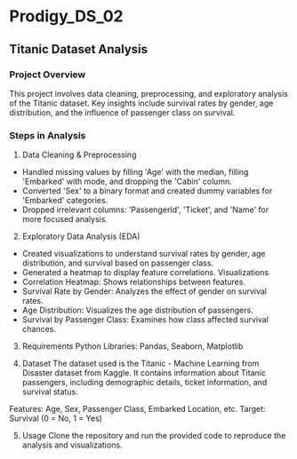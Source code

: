 # Prodigy_DS_02

## Titanic Dataset Analysis

### Project Overview
This project involves data cleaning, preprocessing, and exploratory analysis of the Titanic dataset. Key insights include survival rates by gender, age distribution, and the influence of passenger class on survival.

### Steps in Analysis
1. Data Cleaning & Preprocessing
- Handled missing values by filling 'Age' with the median, filling 'Embarked' with mode, and dropping the 'Cabin' column.
- Converted 'Sex' to a binary format and created dummy variables for 'Embarked' categories.
- Dropped irrelevant columns: 'PassengerId', 'Ticket', and 'Name' for more focused analysis.

2. Exploratory Data Analysis (EDA)
- Created visualizations to understand survival rates by gender, age distribution, and survival based on passenger class.
- Generated a heatmap to display feature correlations.
Visualizations
- Correlation Heatmap: Shows relationships between features.
- Survival Rate by Gender: Analyzes the effect of gender on survival rates.
- Age Distribution: Visualizes the age distribution of passengers.
- Survival by Passenger Class: Examines how class affected survival chances.

3. Requirements
Python Libraries: Pandas, Seaborn, Matplotlib

4. Dataset
The dataset used is the Titanic - Machine Learning from Disaster dataset from Kaggle. It contains information about Titanic passengers, including demographic details, ticket information, and survival status.

Features: Age, Sex, Passenger Class, Embarked Location, etc.
Target: Survival (0 = No, 1 = Yes)

5. Usage
Clone the repository and run the provided code to reproduce the analysis and visualizations.
